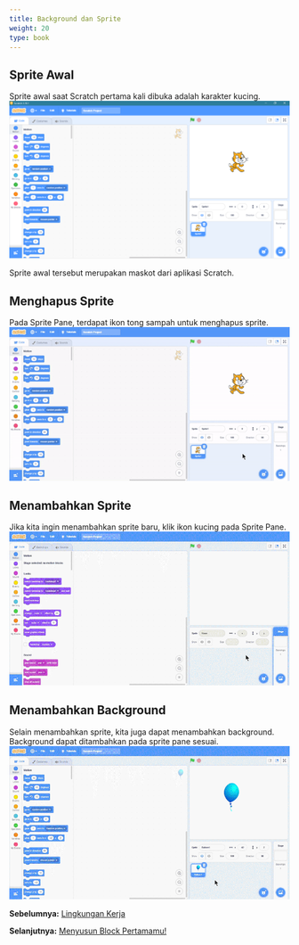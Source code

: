 ```yaml
---
title: Background dan Sprite
weight: 20
type: book
---
```


## Sprite Awal
Sprite awal saat Scratch pertama kali dibuka adalah karakter kucing.
![sprite awal](images/first-appear.png)

Sprite awal tersebut merupakan maskot dari aplikasi Scratch.

## Menghapus Sprite
Pada Sprite Pane, terdapat ikon tong sampah untuk menghapus sprite.
![menghapus sprite](images/deleting-sprite.gif)

## Menambahkan Sprite
Jika kita ingin menambahkan sprite baru, klik ikon kucing pada Sprite Pane.
![menambahkan sprite](images/adding-sprite.gif)

## Menambahkan Background
Selain menambahkan sprite, kita juga dapat menambahkan background. Background dapat ditambahkan pada sprite pane sesuai.
![menambahkan Background](images/adding-background.gif)

**Sebelumnya:**
<a href="../2-lingkungan-kerja">Lingkungan Kerja</a>

**Selanjutnya:**
<a href="../4-first-block">Menyusun Block Pertamamu!</a>
